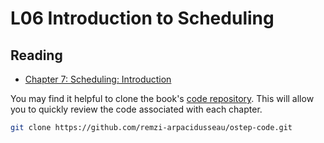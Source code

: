 # L06 Introduction to Scheduling

## Reading

- [Chapter 7: Scheduling: Introduction](https://pages.cs.wisc.edu/~remzi/OSTEP/cpu-sched.pdf)

You may find it helpful to clone the book's [code repository](https://github.com/remzi-arpacidusseau/ostep-code). This will allow you to quickly review the code associated with each chapter.
```bash
git clone https://github.com/remzi-arpacidusseau/ostep-code.git
```
